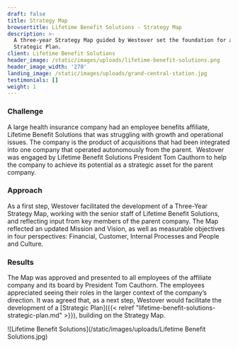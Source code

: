 ```yaml
---
draft: false
title: Strategy Map
browsertitle: Lifetime Benefit Solutions - Strategy Map
description: >-
  A three-year Strategy Map guided by Westover set the foundation for a full
  Strategic Plan.
client: Lifetime Benefit Solutions
header_image: /static/images/uploads/lifetime-benefit-solutions.png
header_image_width: '270'
landing_image: /static/images/uploads/grand-central-station.jpg
testimonials: []
weight: 1
---
```

### Challenge
A large health insurance company had an employee benefits
affiliate, Lifetime Benefit Solutions that was struggling with growth and
operational issues. The company is the product of acquisitions that had been integrated
into one company that operated autonomously from the parent.  Westover was engaged by Lifetime Benefit
Solutions President Tom Cauthorn to help the company to achieve its potential
as a strategic asset for the parent company.

### Approach
As a first step, Westover facilitated the development of a
Three-Year Strategy Map, working with the senior staff of Lifetime Benefit
Solutions, and reflecting input from key members of the parent company. The Map
reflected an updated Mission and Vision, as well as measurable objectives in
four perspectives: Financial, Customer, Internal Processes and People and Culture.

### Results
The Map was approved and presented to all employees of the
affiliate company and its board by President Tom Cauthorn. The employees
appreciated seeing their roles in the larger context of the company’s
direction. It was agreed that, as a next step, Westover would facilitate the development
of a [Strategic Plan]({{< relref "lifetime-benefit-solutions-strategic-plan.md" >}}), building on the Strategy Map.

![Lifetime Benefit Solutions](/static/images/uploads/Lifetime Benefit Solutions.jpg)


